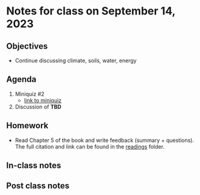 # Notes for class on September 14, 2023

## Objectives
- Continue discussing climate, soils, water, energy

## Agenda
1. Miniquiz #2
	- [link to miniquiz](../miniquizzes/miniquiz2_09.14.2023.pdf)
2. Discussion of **TBD**

## Homework
- Read Chapter 5 of the book and write feedback (summary + questions). 
The full citation and link can be found in the 
[readings](../readings) folder.

## In-class notes

## Post class notes


